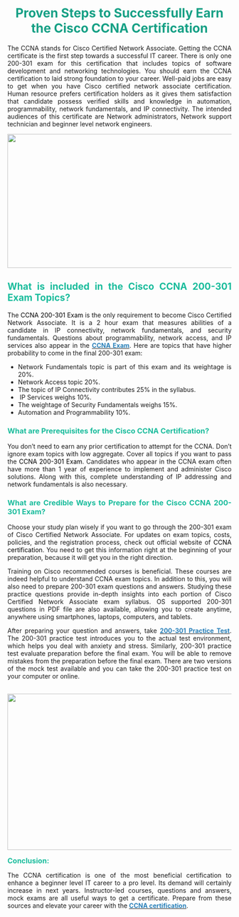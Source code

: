 <h1 style="color: brown; text-align: center;"><span style="color:#16a085;"><strong>Proven Steps to Successfully Earn the Cisco CCNA Certification</strong></span></h1>

<p style="text-align: justify;">The CCNA stands for Cisco Certified Network Associate. Getting the CCNA certificate is the first step towards a successful IT career. There is only one 200-301 exam for this certification that includes topics of software development and networking technologies. You should earn the CCNA certification to laid strong foundation to your career. Well-paid jobs are easy to get when you have Cisco certified network associate certification. Human resource prefers certification holders as it gives them satisfaction that candidate possess verified skills and knowledge in automation, programmability, network fundamentals, and IP connectivity. The intended audiences of this certificate are Network administrators, Network support technician and beginner level network engineers.</p>

<p style="text-align: center;"><a href="https://www.braindumpsstore.com/cisco/200-301-dumps"><img alt="" src="https://i.imgur.com/RiO5a0s.jpg" style="width: 600px; height: 300px;" /></a></p>

<h2 style="color: brown; text-align: justify;"><span style="color:#1abc9c;"><strong>What is included in the Cisco CCNA 200-301 Exam Topics?</strong></span></h2>

<p style="text-align: justify;">The <span style="color:#000000;">CCNA 200-301 Exam</span> is the only requirement to become Cisco Certified Network Associate. It is a 2 hour exam that measures abilities of a candidate in IP connectivity, network fundamentals, and security fundamentals. Questions about programmability, network access, and IP services also appear in the <strong><a href="https://www.braindumpsstore.com/cisco/ccna-pdf-dumps"><span style="color:#2980b9;">CCNA Exam</span></a></strong>. Here are topics that have higher probability to come in the final 200-301 exam:</p>

<ul>
	<li style="text-align: justify;">Network Fundamentals topic is part of this exam and its weightage is 20%.</li>
	<li style="text-align: justify;">Network Access topic 20%.</li>
	<li style="text-align: justify;">The topic of IP Connectivity contributes 25% in the syllabus.</li>
	<li style="text-align: justify;">&nbsp;IP Services weighs 10%.</li>
	<li style="text-align: justify;">The weightage of Security Fundamentals weighs 15%.</li>
	<li style="text-align: justify;">Automation and Programmability 10%.</li>
</ul>

<h3 style="color: brown; text-align: justify;"><span style="color:#1abc9c;"><strong>What are Prerequisites for the Cisco CCNA Certification?</strong></span></h3>

<p style="text-align: justify;">You don&rsquo;t need to earn any prior certification to attempt for the CCNA. Don&rsquo;t ignore exam topics with low aggregate. Cover all topics if you want to pass the <span style="color:#000000;">CCNA 200-301 Exam</span>. Candidates who appear in the CCNA exam often have more than 1 year of experience to implement and administer Cisco solutions. Along with this, complete understanding of IP addressing and network fundamentals is also necessary.</p>

<h3 style="color: brown; text-align: justify;"><span style="color:#1abc9c;"><strong>What are Credible Ways to Prepare for the Cisco CCNA 200-301 Exam?</strong></span></h3>

<p style="text-align: justify;">Choose your study plan wisely if you want to go through the 200-301 exam of Cisco Certified Network Associate. For updates on exam topics, costs, policies, and the registration process, check out official website of <span style="color:#000000;">CCNA certification</span>. You need to get this information right at the beginning of your preparation, because it will get you in the right direction.</p>

<p style="text-align: justify;">Training on Cisco recommended courses is beneficial. These courses are indeed helpful to understand CCNA exam topics. In addition to this, you will also need to prepare 200-301 exam questions and answers. Studying these practice questions provide in-depth insights into each portion of Cisco Certified Network Associate exam syllabus. OS supported 200-301 questions in PDF file are also available, allowing you to create anytime, anywhere using smartphones, laptops, computers, and tablets.</p>

<p style="text-align: justify;">After preparing your question and answers, take <strong><a href="https://www.braindumpsstore.com/cisco/200-301-dumps"><span style="color:#2980b9;">200-301 Practice Test</span></a></strong>. The 200-301 practice test&nbsp;introduces you to the actual test environment, which helps you deal with anxiety and stress. Similarly, 200-301 practice test evaluate preparation before the final exam. You will be able to remove mistakes from the preparation before the final exam. There are two versions of the mock test available and you can take the 200-301 practice test on your computer or online.<br />
&nbsp;</p>

<p style="text-align: center;"><a href="https://www.braindumpsstore.com/cisco/ccna-pdf-dumps"><img alt="" src="https://i.imgur.com/evhhGGc.jpg" style="width: 700px; height: 350px;" /></a></p>

<p style="text-align: justify;"><span style="color:#1abc9c;"><span style="font-size:16px;"><strong>Conclusion: </strong></span></span></p>

<p style="text-align: justify;">The CCNA certification is one of the most beneficial certification to enhance a beginner level IT career to a pro level. Its demand will certainly increase in next years. Instructor-led courses, questions and answers, mock exams are all useful ways to get a certificate. Prepare from these sources and elevate your career with the <strong><a href="https://www.cisco.com/c/en/us/training-events/training-certifications/certifications/associate/ccna.html"><span style="color:#2980b9;">CCNA certification</span></a></strong>.</p>
